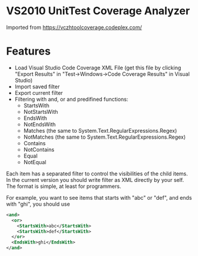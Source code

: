 # VS2010 UnitTest Coverage Analyzer
Imported from https://vczhtoolcoverage.codeplex.com/

# Features
* Load Visual Studio Code Coverage XML File (get this file by clicking "Export Results" in "Test->Windows->Code Coverage Results" in Visual Studio)
* Import saved filter
* Export current filter
* Filtering with and, or and predifined functions:
	* StartsWith
	* NotStartsWith
	* EndsWith
	* NotEndsWith
	* Matches (the same to System.Text.RegularExpressions.Regex)
	* NotMatches (the same to System.Text.RegularExpressions.Regex)
	* Contains
	* NotContains
	* Equal
	* NotEqual

Each item has a separated filter to control the visibilities of the child items. In the current version you should write filter as XML directly by your self. The format is simple, at least for programmers.

For example, you want to see items that starts with "abc" or "def", and ends with "ghi", you should use
```xml
<and>
  <or>
    <StartsWith>abc</StartsWith>
    <StartsWith>def</StartsWith>
  </or>
  <EndsWith>ghi</EndsWith>
</and>
```
